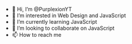 - 👋 Hi, I’m @PurplexionYT
- 👀 I’m interested in Web Design and JavaScript
- 🌱 I’m currently learning JavaScript
- 💞️ I’m looking to collaborate on JavaScript
- 📫 How to reach me

<!---
PurplexionYT/PurplexionYT is a ✨ special ✨ repository because its `README.md` (this file) appears on your GitHub profile.
You can click the Preview link to take a look at your changes.
--->
